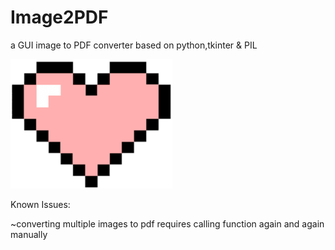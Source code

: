 # Image2PDF
a GUI image to PDF converter based on python,tkinter & PIL


![alt text](https://github.com/HrithikMJ/uforun69/blob/main/images/heart1.png?raw=true)


Known Issues:

   ~converting multiple images to pdf requires calling function again and again manually
